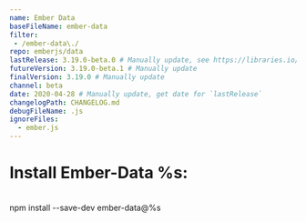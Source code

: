 ```yaml
---
name: Ember Data
baseFileName: ember-data
filter:
 - /ember-data\./
repo: emberjs/data
lastRelease: 3.19.0-beta.0 # Manually update, see https://libraries.io/npm/ember-data throughout
futureVersion: 3.19.0-beta.1 # Manually update
finalVersion: 3.19.0 # Manually update
channel: beta
date: 2020-04-28 # Manually update, get date for `lastRelease` 
changelogPath: CHANGELOG.md
debugFileName: .js
ignoreFiles:
  - ember.js
---
```

# Install Ember-Data %s:
<br>
npm install --save-dev ember-data@%s
